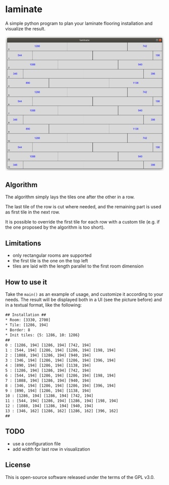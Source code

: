 # laminate

A simple python program to plan your laminate flooring installation and visualize the result.

![laminate_ui](laminate.png)

## Algorithm

The algorithm simply lays the tiles one after the other in a row.

The last tile of the row is cut where needed, and the remaining part is used as first tile in the next row.

It is possible to override the first tile for each row with a custom tile (e.g. if the one proposed by the algorithm is too short).

## Limitations
- only rectangular rooms are supported
- the first tile is the one on the top left
- tiles are laid with the length parallel to the first room dimension

## How to use it

Take the `main()` as an example of usage, and customize it according to your needs.
The result will be displayed both in a UI (see the picture before) and in a textual format, like the following:

```
## Installation ##
* Room: [3330, 2700]
* Tile: [1286, 194]
* Border: 8
* Init tiles: {5: 1286, 10: 1286}
##
0 : [1286, 194] [1286, 194] [742, 194]
1 : [544, 194] [1286, 194] [1286, 194] [198, 194]
2 : [1088, 194] [1286, 194] [940, 194]
3 : [346, 194] [1286, 194] [1286, 194] [396, 194]
4 : [890, 194] [1286, 194] [1138, 194]
5 : [1286, 194] [1286, 194] [742, 194]
6 : [544, 194] [1286, 194] [1286, 194] [198, 194]
7 : [1088, 194] [1286, 194] [940, 194]
8 : [346, 194] [1286, 194] [1286, 194] [396, 194]
9 : [890, 194] [1286, 194] [1138, 194]
10 : [1286, 194] [1286, 194] [742, 194]
11 : [544, 194] [1286, 194] [1286, 194] [198, 194]
12 : [1088, 194] [1286, 194] [940, 194]
13 : [346, 162] [1286, 162] [1286, 162] [396, 162]
##
```

## TODO
- use a configuration file
- add width for last row in visualization

## License
This is open-source software released under the terms of the GPL v3.0.